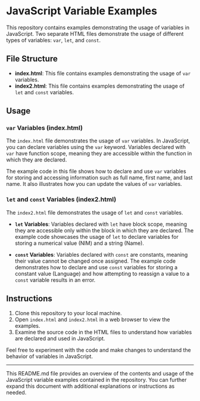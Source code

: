 # JavaScript Variable Examples

This repository contains examples demonstrating the usage of variables in JavaScript. Two separate HTML files demonstrate the usage of different types of variables: `var`, `let`, and `const`.

## File Structure

- **index.html**: This file contains examples demonstrating the usage of `var` variables.
- **index2.html**: This file contains examples demonstrating the usage of `let` and `const` variables.

## Usage

### `var` Variables (index.html)

The `index.html` file demonstrates the usage of `var` variables. In JavaScript, you can declare variables using the `var` keyword. Variables declared with `var` have function scope, meaning they are accessible within the function in which they are declared.

The example code in this file shows how to declare and use `var` variables for storing and accessing information such as full name, first name, and last name. It also illustrates how you can update the values of `var` variables.

### `let` and `const` Variables (index2.html)

The `index2.html` file demonstrates the usage of `let` and `const` variables. 

- **`let` Variables**: Variables declared with `let` have block scope, meaning they are accessible only within the block in which they are declared. The example code showcases the usage of `let` to declare variables for storing a numerical value (NIM) and a string (Name).

- **`const` Variables**: Variables declared with `const` are constants, meaning their value cannot be changed once assigned. The example code demonstrates how to declare and use `const` variables for storing a constant value (Language) and how attempting to reassign a value to a `const` variable results in an error.

## Instructions

1. Clone this repository to your local machine.
2. Open `index.html` and `index2.html` in a web browser to view the examples.
3. Examine the source code in the HTML files to understand how variables are declared and used in JavaScript.

Feel free to experiment with the code and make changes to understand the behavior of variables in JavaScript.

---

This README.md file provides an overview of the contents and usage of the JavaScript variable examples contained in the repository. You can further expand this document with additional explanations or instructions as needed.
